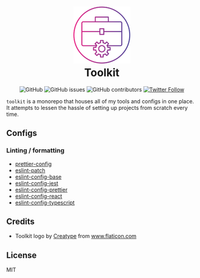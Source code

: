 <h1 align="center">
  <br>
  <img src="https://raw.githubusercontent.com/melanieseltzer/toolkit/main/assets/toolkit.png" alt="Toolkit" width="150">
  <br>
  Toolkit
  <br>
</h1>

<p align="center">
  <img alt="GitHub" src="https://img.shields.io/github/license/melanieseltzer/toolkit">
  <img alt="GitHub issues" src="https://img.shields.io/github/issues/melanieseltzer/toolkit">
  <img alt="GitHub contributors" src="https://img.shields.io/github/contributors/melanieseltzer/toolkit">
  <a href="https://twitter.com/melanieseltzer"><img alt="Twitter Follow" src="https://img.shields.io/twitter/follow/melanieseltzer?style=social"></a>
</p>

`toolkit` is a monorepo that houses all of my tools and configs in one place. It attempts to lessen the hassle of setting up projects from scratch every time.

## Configs

### Linting / formatting

- [prettier-config](https://github.com/melanieseltzer/toolkit/tree/main/packages/prettier-config#readme)
- [eslint-patch](https://github.com/melanieseltzer/toolkit/tree/main/packages/eslint-patch#readme)
- [eslint-config-base](https://github.com/melanieseltzer/toolkit/tree/main/packages/eslint-config-base#readme)
- [eslint-config-jest](https://github.com/melanieseltzer/toolkit/tree/main/packages/eslint-config-jest#readme)
- [eslint-config-prettier](https://github.com/melanieseltzer/toolkit/tree/main/packages/eslint-config-prettier#readme)
- [eslint-config-react](https://github.com/melanieseltzer/toolkit/tree/main/packages/eslint-config-react#readme)
- [eslint-config-typescript](https://github.com/melanieseltzer/toolkit/tree/main/packages/eslint-config-typescript#readme)

## Credits

- Toolkit logo by <a href="https://www.flaticon.com/authors/creatype" title="Creatype">Creatype</a> from <a href="https://www.flaticon.com/" title="Flaticon">www.flaticon.com</a>

## License

MIT
